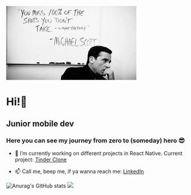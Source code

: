 <img src="king.jpeg" width="Michael Scott" width="100%" height="200px" />

# Hi!🤘
## Junior mobile dev  
### Here you can see my journey from zero to (someday) hero 😎


- 🔭 I’m currently working on different projects in React Native. Current project: [Tinder Clone](https://github.com/hultmanoskar/TinderClone) 

- 📫 Call me, beep me, if ya wanna reach me: [LinkedIn](https://www.linkedin.com/in/oskar-hultman/)
  

![Anurag's GitHub stats](https://github-readme-stats.vercel.app/api?username=hultmanoskar&show_icons=true&theme=transparent) <img height="194em" src="https://github-readme-stats.vercel.app/api/top-langs/?username=hultmanoskar&theme=theme" /> 

 

